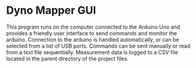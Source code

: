 <h1>Dyno Mapper GUI</h1>
This program runs on the computer connected to the Arduino Uno and provides a friendly user interface to send commands and monitor the arduino. Connection to the arduino is handled automatically, or can be selected from a list of USB ports. Commands can be sent manually or read from a text file sequentially. Measurement data is logged to a CSV file located in the parent directory of the project files.
